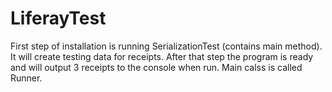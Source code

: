 # LiferayTest

First step of installation is running SerializationTest (contains main method). It will create testing data for receipts.
After that step the program is ready and will output 3 receipts to the console when run. Main calss is called Runner.
